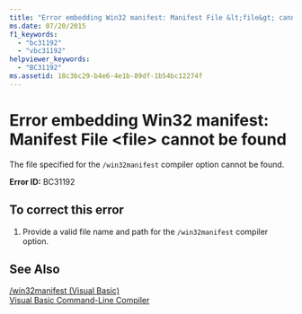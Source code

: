```yaml
---
title: "Error embedding Win32 manifest: Manifest File &lt;file&gt; cannot be found"
ms.date: 07/20/2015
f1_keywords: 
  - "bc31192"
  - "vbc31192"
helpviewer_keywords: 
  - "BC31192"
ms.assetid: 18c3bc29-b4e6-4e1b-89df-1b54bc12274f
---
```

# Error embedding Win32 manifest: Manifest File &lt;file&gt; cannot be found
The file specified for the `/win32manifest` compiler option cannot be found.  
  
 **Error ID:** BC31192  
  
## To correct this error  
  
1.  Provide a valid file name and path for the `/win32manifest` compiler option.  
  
## See Also  
 [/win32manifest (Visual Basic)](../../visual-basic/reference/command-line-compiler/win32manifest.md)  
 [Visual Basic Command-Line Compiler](../../visual-basic/reference/command-line-compiler/index.md)

